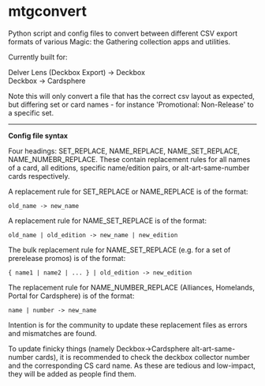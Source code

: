# mtgconvert
Python script and config files to convert between different CSV export formats of various Magic: the Gathering collection apps and utilities.

Currently built for:

Delver Lens (Deckbox Export) -> Deckbox  
Deckbox -> Cardsphere


Note this will only convert a file that has the correct csv layout as expected, but differing set or card names - for instance 'Promotional: Non-Release' to a specific
set.

---

**Config file syntax**

Four headings: SET_REPLACE, NAME_REPLACE, NAME_SET_REPLACE, NAME_NUMEBR_REPLACE. These contain replacement rules for all names of a card, all editions, specific name/edition pairs, or alt-art-same-number cards respectively.

A replacement rule for SET_REPLACE or NAME_REPLACE is of the format:

`old_name -> new_name`

A replacement rule for NAME_SET_REPLACE is of the format:

`old_name | old_edition -> new_name | new_edition`

The bulk replacement rule for NAME_SET_REPLACE (e.g. for a set of prerelease promos) is of the format:

`{ name1 | name2 | ... } | old_edition -> new_edition`

The replacement rule for NAME_NUMBER_REPLACE (Alliances, Homelands, Portal for Cardsphere) is of the format:

`name | number -> new_name`

Intention is for the community to update these replacement files as errors and mismatches are found. 

To update finicky things (namely Deckbox->Cardsphere alt-art-same-number cards), it is recommended to check the deckbox collector number and the corresponding CS card name. As these are tedious and low-impact, they will be added as people find them.

